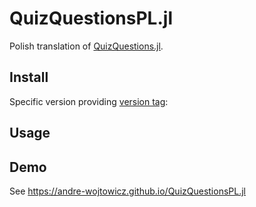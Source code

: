 # QuizQuestionsPL.jl

Polish translation of [QuizQuestions.jl](https://github.com/jverzani/QuizQuestions.jl).

## Install



Specific version providing [version tag](https://github.com/andre-wojtowicz/QuizQuestionsPL.jl/tags):



## Usage



## Demo

See <https://andre-wojtowicz.github.io/QuizQuestionsPL.jl>

